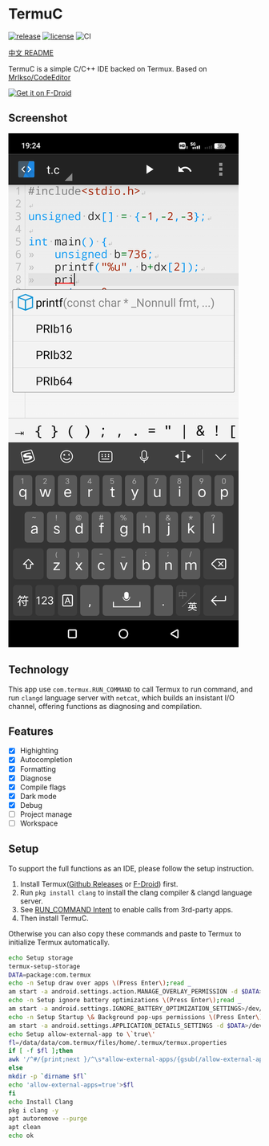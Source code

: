 # TermuC

[![release](https://img.shields.io/github/release/RainbowC0/TermuC.svg)](https://github.com/RainbowC0/TermuC/releases/) [![license](https://img.shields.io/github/license/RainbowC0/TermuC.svg)](https://github.com/RainbowC0/TermuC/blob/master/LICENSE.md) ![CI](https://github.com/RainbowC0/TermuC/actions/workflows/build-debug.yml/badge.svg?event=push)

[中文 README](./README_zh.md)

TermuC is a simple C/C++ IDE backed on Termux. Based on [MrIkso/CodeEditor](//github.com/MrIkso/CodeEditor)

[<img src="https://fdroid.gitlab.io/artwork/badge/get-it-on.png"
    alt="Get it on F-Droid"
    height="80">](https://f-droid.org/packages/cn.rbc.termuc)

## Screenshot

![1](fastlane/metadata/android/en-US/images/phoneScreenshots/1.jpg)

## Technology

This app use `com.termux.RUN_COMMAND` to call Termux to run command, and run `clangd` language server with `netcat`, which builds an insistant I/O channel, offering functions as diagnosing and compilation.

## Features

- [x] Highighting
- [x] Autocompletion
- [x] Formatting
- [x] Diagnose
- [x] Compile flags
- [x] Dark mode
- [x] Debug
- [ ] Project manage
- [ ] Workspace

## Setup

To support the full functions as an IDE, please follow the setup instruction.

1. Install Termux([Github Releases](https://github.com/termux/termux-app/releases) or [F-Droid](https://f-droid.org/packages/com.termux)) first.
2. Run `pkg install clang` to install the clang compiler & clangd language server.
3. See [RUN_COMMAND Intent](https://github.com/termux/termux-app/wiki/RUN_COMMAND-Intent#setup-instructions) to enable calls from 3rd-party apps.
4. Then install TermuC.

Otherwise you can also copy these commands and paste to Termux to initialize Termux automatically.

```bash
echo Setup storage
termux-setup-storage
DATA=package:com.termux
echo -n Setup draw over apps \(Press Enter\);read _
am start -a android.settings.action.MANAGE_OVERLAY_PERMISSION -d $DATA>/dev/null
echo -n Setup ignore battery optimizations \(Press Enter\);read _
am start -a android.settings.IGNORE_BATTERY_OPTIMIZATION_SETTINGS>/dev/null
echo -n Setup Startup \& Background pop-ups permissions \(Press Enter\);read _
am start -a android.settings.APPLICATION_DETAILS_SETTINGS -d $DATA>/dev/null
echo Setup allow-external-app to \`true\'
fl=/data/data/com.termux/files/home/.termux/termux.properties
if [ -f $fl ];then
awk '/^#/{print;next }/^\s*allow-external-apps/{gsub(/allow-external-apps.*/,"allow-external-apps=true");found=1}{print $0}END{if(!found)print "allow-external-apps=true"}' $fl>$TMPDIR/a.tmp && mv $TMPDIR/a.tmp $fl
else
mkdir -p `dirname $fl`
echo 'allow-external-apps=true'>$fl
fi
echo Install Clang
pkg i clang -y
apt autoremove --purge
apt clean
echo ok
```